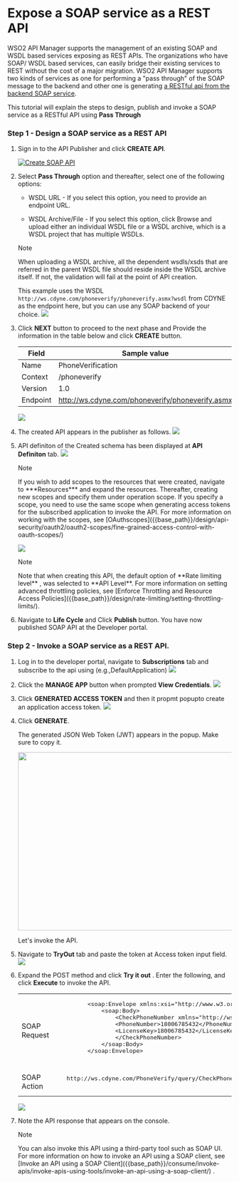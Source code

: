 # Expose a SOAP service as a REST API

WSO2 API Manager supports the management of an existing SOAP and WSDL based services exposing as REST APIs.
The organizations who have SOAP/ WSDL based services, can easily bridge their existing services to REST without the cost of a major migration. WSO2 API Manager supports two kinds of services as one for performing a  "pass through" of the SOAP message to the backend and other one is generating [a RESTful api from the backend SOAP service]({{base_path}}/design/create-api/generate-rest-api-from-soap-backend/).

This tutorial will explain the steps to design, publish and invoke a SOAP service as a RESTful API using **Pass Through**

### Step 1 - Design a SOAP service as a REST API

1.  Sign in to the API Publisher and click **CREATE API**.
    
    [![Create SOAP API]({{base_path}}/assets/img/learn/create-soap-api.jpg)]({{base_path}}/assets/img/learn/create-soap-api.jpg)

2.  Select **Pass Through** option and thereafter, select one of the following options:

     * WSDL URL - If you select this option, you need to provide an endpoint URL.

     * WSDL Archive/File - If you select this option, click Browse and upload either an individual WSDL file or a WSDL archive, which is a WSDL project that has multiple WSDLs.

     <html><div class="admonition note">
     <p class="admonition-title">Note</p>
     <p>When uploading a WSDL archive, all the dependent wsdls/xsds that are referred in the parent WSDL file should reside inside the WSDL archive itself. If not, the validation will fail at the point of API creation.</p>
     </div>
     </html>

     This example uses the WSDL `http://ws.cdyne.com/phoneverify/phoneverify.asmx?wsdl` from CDYNE as the endpoint here, but you can use any SOAP backend of your choice.
        ![]({{base_path}}/assets/img/learn/generate-rest-api-from-soap-backend.jpg)

3.  Click **NEXT** button to proceed to the next phase and Provide the information in the table below and click **CREATE** button.

    | Field   | Sample value       |
    |---------|--------------------|
    | Name    | PhoneVerification  |
    | Context | /phoneverify       |
    | Version | 1.0                |
    | Endpoint| http://ws.cdyne.com/phoneverify/phoneverify.asmx|

    ![]({{base_path}}/assets/img/learn/create-soap-api-form.jpg)

4.  The created API appears in the publisher as follows.
    ![]({{base_path}}/assets/img/learn/created-soap-api.jpg)

5.  API definiton of the Created schema has been displayed at **API Definiton** tab.
     [![]({{base_path}}/assets/img/learn/api-definition-of-soap-api-created-by-passthrough-mode.jpg)]({{base_path}}/assets/img/learn/api-definition-of-soap-api-created-by-passthrough-mode.jpg)
  
    <html><div class="admonition note"><p class="admonition-title">Note</p>
    <p>
            If you wish to add scopes to the resources that were created, navigate to ***Resources*** and expand the resources. Thereafter, creating new scopes and specify them under operation scope. If you specify a scope, you need to use the same scope when generating access tokens for the subscribed application to invoke the API. For more information on working with the scopes, see
    [OAuthscopes]({{base_path}}/design/api-security/oauth2/oauth2-scopes/fine-grained-access-control-with-oauth-scopes/)
            </p>
        </div></html>   

    ![]({{base_path}}/assets/img/learn/add-scope-for-passthrough-soap-api.jpg)
     <html><div class="admonition note">
     <p class="admonition-title">Note</p>
     <p> Note that when creating this API, the default option of **Rate limiting level** , was selected to **API Level**. For more information on setting advanced throttling policies,
     see [Enforce Throttling and Resource Access Policies]({{base_path}}/design/rate-limiting/setting-throttling-limits/).</p>
     </div>
     </html>
     
5.  Navigate to **Life Cycle** and Click **Publish** button.
      You have now published SOAP API at the Developer portal.


### Step 2 - Invoke a SOAP service as a REST API.

1.  Log in to the developer portal, navigate to **Subscriptions** tab and subscribe to  the api using (e.g.,DefaultApplication)
      ![]({{base_path}}/assets/img/learn/subscribed-to-api.jpg)

2.  Click the **MANAGE APP** button when prompted **View Credentials**.
    ![]({{base_path}}/assets/img/learn/view-credentials.jpg)

3.  Click **GENERATED ACCESS TOKEN** and then it propmt popupto create an application access token.
    ![]({{base_path}}/assets/img/learn/generate-accesstoken.jpg)


5. Click **GENERATE**.

     The generated JSON Web Token (JWT) appears in the popup. Make sure to copy it.
     <html>
     <img src="{{base_path}}/assets/img/learn/generate-access-token-popup.jpg" height="400" width="580">
     </html>

    Let's invoke the API.

6. Navigate to **TryOut** tab and paste the token at Access token input field.
    ![]({{base_path}}/assets/img/learn/soap-tryout.jpg)

7. Expand the POST method and click **Try it out** . Enter the following, and click       **Execute** to invoke the API.
      <html>
      <table>
      <tr>
      <td>SOAP Request</td>
       <td>
       <pre>
            &lt;soap:Envelope xmlns:xsi="http://www.w3.org/2001/XMLSchema-instance" xmlns:xsd="http://www.w3.org/2001/XMLSchema" xmlns:soap="http://schemas.xmlsoap.org/soap/envelope/"&gt;
                &lt;soap:Body&gt;
                    &lt;CheckPhoneNumber xmlns="http://ws.cdyne.com/PhoneVerify/query"&gt;
                    &lt;PhoneNumber&gt;18006785432&lt;/PhoneNumber&gt;
                    &lt;LicenseKey&gt;18006785432&lt;/LicenseKey&gt;
                    &lt;/CheckPhoneNumber&gt;
                &lt;/soap:Body&gt;
            &lt;/soap:Envelope&gt;
      </pre>
      </td>
      </tr>
      <tr>
      <td>SOAP Action
      </td>
      <td>
      <pre>
      http://ws.cdyne.com/PhoneVerify/query/CheckPhoneNumber
      </pre>
      </td>
      </tr>
      </table>
      </html>

    ![]({{base_path}}/assets/img/learn/soap-response.png)

8.  Note the API response that appears on the console.
    <html><div class="admonition note">
     <p class="admonition-title">Note</p>
     <p>You can also invoke this API using a third-party tool such as SOAP UI. For more information on how to invoke an API using a SOAP client, 
     see [Invoke an API using a SOAP Client]({{base_path}}/consume/invoke-apis/invoke-apis-using-tools/invoke-an-api-using-a-soap-client/) .</p>
     </div>
     </html>



